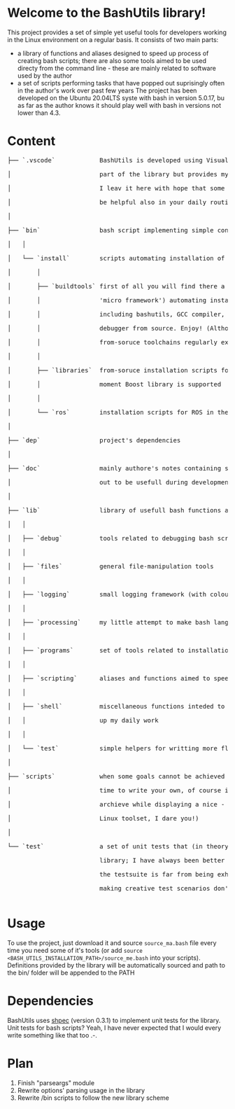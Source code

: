 # Welcome to the BashUtils library!
This project provides a set of simple yet useful tools for developers working in the Linux environment on a regular basis. It consists of two main parts:
  - a library of functions and aliases designed to speed up process of creating bash scripts; there are also some tools aimed to be used directy from the command line - these are mainly related to software used by the author
  - a set of scripts performing tasks that have popped out suprisingly often in the author's work over past few years
The project has been developed on the Ubuntu 20.04LTS syste with bash in version 5.0.17, bu as far as the author knows it should play well with bash in versions not lower than 4.3.

# Content                                                                                 

<pre>
├── `.vscode`            BashUtils is developed using Visual Studio Code. This directory is not a core <br/>
│                        part of the library but provides my current configuration of the environment. <br/>
│                        I leav it here with hope that some of extensions that I use will turn out to  <br/>
│                        be helpful also in your daily routine!                                        <br/>
│                                                                                                      <br/>
├── `bin`                bash script implementing simple configuration/installation routines           <br/>
│   │                                                                                                  <br/>
│   └── `install`        scripts automating installation of various software                           <br/>
│       │                                                                                              <br/>
│       ├── `buildtools` first of all you will find there a script (or maybe better call it            <br/>
│       │                'micro framework') automating installation of the GCC toolchain               <br/>
│       │                including bashutils, GCC compiler, glibc/newlib library and GDB               <br/>
│       │                debugger from source. Enjoy! (Although if you are used to generate            <br/>
│       │                from-soruce toolchains regularly explore Buildroot :) )                       <br/>
│       │                                                                                              <br/>
│       ├── `libraries`  from-soruce installation scripts for some popular libraries. At the           <br/>
│       │                moment Boost library is supported                                             <br/>
│       │                                                                                              <br/>
│       └── `ros`        installation scripts for ROS in the lates versions                            <br/>
│                                                                                                      <br/>
├── `dep`                project's dependencies                                                        <br/>
│                                                                                                      <br/>
├── `doc`                mainly authore's notes containing set of Internet sources that turned         <br/>
│                        out to be usefull during development of the project                           <br/>
│                                                                                                      <br/>
├── `lib`                library of usefull bash functions and aliases                                 <br/>
│   │                                                                                                  <br/>
│   ├── `debug`          tools related to debugging bash scripts                                       <br/>
│   │                                                                                                  <br/>
│   ├── `files`          general file-manipulation tools                                               <br/>
│   │                                                                                                  <br/>
│   ├── `logging`        small logging framework (with colours!)                                       <br/>
│   │                                                                                                  <br/>
│   ├── `processing`     my little attempt to make bash language more programmers-friendly :)          <br/>
│   │                                                                                                  <br/>
│   ├── `programs`       set of tools related to installation and inspection of external software      <br/>
│   │                                                                                                  <br/>
│   ├── `scripting`      aliases and functions aimed to speed up process of creation of bash scripts   <br/>
│   │                                                                                                  <br/>
│   ├── `shell`          miscellaneous functions inteded to be used from the command line that speed   <br/>
│   │                    up my daily work                                                              <br/>
│   │                                                                                                  <br/>
│   └── `test`           simple helpers for writting more flexible test suites                         <br/>
│                                                                                                      <br/>
├── `scripts`            when some goals cannot be achieved using standard Linux tools it is a hight   <br/>
│                        time to write your own, of course in Python (really, try to extract a ZIP     <br/>
│                        archieve while displaying a nice - i.e. not dot-based - progress bar using    <br/>
│                        Linux toolset, I dare you!)                                                   <br/>
│                                                                                                      <br/>
└── `test`               a set of unit tests that (in theory) should elminate most of bugs from the    <br/>
                         library; I have always been better at fixing stuff than breaking them, so     <br/>
                         the testsuite is far from being exhaustive; if you feel like having gift for  <br/>
                         making creative test scenarios don't hesitate to add your own!                <br/>
</pre>

# Usage
To use the project, just download it and source `source_ma.bash` file every time you need some of it's tools (or add `source <BASH_UTILS_INSTALLATION_PATH>/source_me.bash` into your scripts). Definitions provided by the library will be automatically sourced and path to the bin/ folder will be appended to the PATH

# Dependencies
BashUtils uses [shpec](https://github.com/rylnd/shpec) (version 0.3.1) to implement unit tests for the library. Unit tests for bash scripts? Yeah, I have never expected that I would every write something like that too .-. 

# Plan

1. Finish "parseargs" module
2. Rewrite options' parsing usage in the library
3. Rewrite /bin scripts to follow the new library scheme
